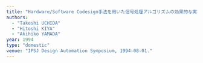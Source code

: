 ```yaml
---
title: "Hardware/Software Codesign手法を用いた信号処理アルゴリズムの効果的な実現とその評価"
authors:
  - "Takeshi UCHIDA"
  - "Hitoshi KIYA"
  - "Akihiko YAMADA"
year: 1994
type: "domestic"
venue: "IPSJ Design Automation Symposium, 1994-08-01."
---
```

